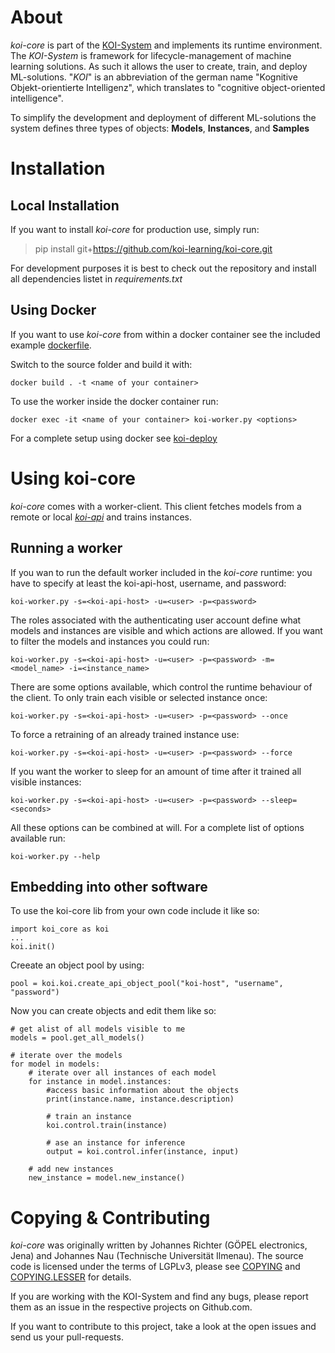 # About
*koi-core* is part of the [KOI-System](https://github.com/koi-learning) and implements its runtime environment.
The *KOI-System* is framework for lifecycle-management of machine learning solutions.
As such it allows the user to create, train, and deploy ML-solutions.
"*KOI*" is an abbreviation of the german name "Kognitive Objekt-orientierte Intelligenz", which translates to "cognitive object-oriented intelligence".

To simplify the development and deployment of different ML-solutions the system defines three types of objects: **Models**, **Instances**, and **Samples**


# Installation

## Local Installation
If you want to install *koi-core* for production use, simply run:
> pip install git+https://github.com/koi-learning/koi-core.git

For development purposes it is best to check out the repository and install all dependencies listet in *requirements.txt*

## Using Docker
If you want to use *koi-core* from within a docker container see the included example [dockerfile](dockerfile).

Switch to the source folder and build it with: 
```
docker build . -t <name of your container>
```

To use the worker inside the docker container run:

```
docker exec -it <name of your container> koi-worker.py <options>
```

For a complete setup using docker see [koi-deploy](https://github.com/koi-learning/koi-deploy) 

# Using koi-core
*koi-core* comes with a worker-client.
This client fetches models from a remote or local [*koi-api*](https://github.com/koi-learning/koi-pi) and trains instances. 
## Running a worker
If you wan to run the default worker included in the *koi-core* runtime: you have to specify at least the koi-api-host, username, and password:
```
koi-worker.py -s=<koi-api-host> -u=<user> -p=<password>
```
The roles associated with the authenticating user account define what models and instances are visible and which actions are allowed. If you want to filter the models and instances you could run:

```
koi-worker.py -s=<koi-api-host> -u=<user> -p=<password> -m=<model_name> -i=<instance_name>
```
There are some options available, which control the runtime behaviour of the client.
To only train each visible or selected instance once:
```
koi-worker.py -s=<koi-api-host> -u=<user> -p=<password> --once
```
To force a retraining of an already trained instance use:
```
koi-worker.py -s=<koi-api-host> -u=<user> -p=<password> --force
```
If you want the worker to sleep for an amount of time after it trained all visible instances:
```
koi-worker.py -s=<koi-api-host> -u=<user> -p=<password> --sleep=<seconds>
```
All these options can be combined at will.
For a complete list of options available run:
```
koi-worker.py --help
```
## Embedding into other software
To use the koi-core lib from your own code include it like so:
```
import koi_core as koi
...
koi.init()
```

Creeate an object pool by using:
```
pool = koi.koi.create_api_object_pool("koi-host", "username", "password")
```

Now you can create objects and edit them like so:
```
# get alist of all models visible to me
models = pool.get_all_models()

# iterate over the models
for model in models:
    # iterate over all instances of each model
    for instance in model.instances:
        #access basic information about the objects
        print(instance.name, instance.description)

        # train an instance
        koi.control.train(instance)

        # ase an instance for inference
        output = koi.control.infer(instance, input)

    # add new instances
    new_instance = model.new_instance()
```

# Copying & Contributing
*koi-core* was originally written by Johannes Richter (GÖPEL electronics, Jena) and Johannes Nau (Technische Universität Ilmenau).
The source code is licensed under the terms of LGPLv3, please see [COPYING](COPYING) and [COPYING.LESSER](COPYING.LESSER) for details.

If you are working with the KOI-System and find any bugs, please report them as an issue in the respective projects on Github.com.

If you want to contribute to this project, take a look at the open issues and send us your pull-requests. 